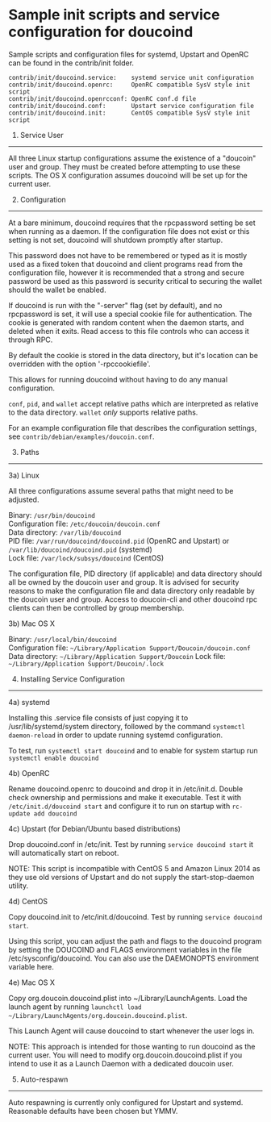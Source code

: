 Sample init scripts and service configuration for doucoind
==========================================================

Sample scripts and configuration files for systemd, Upstart and OpenRC
can be found in the contrib/init folder.

    contrib/init/doucoind.service:    systemd service unit configuration
    contrib/init/doucoind.openrc:     OpenRC compatible SysV style init script
    contrib/init/doucoind.openrcconf: OpenRC conf.d file
    contrib/init/doucoind.conf:       Upstart service configuration file
    contrib/init/doucoind.init:       CentOS compatible SysV style init script

1. Service User
---------------------------------

All three Linux startup configurations assume the existence of a "doucoin" user
and group.  They must be created before attempting to use these scripts.
The OS X configuration assumes doucoind will be set up for the current user.

2. Configuration
---------------------------------

At a bare minimum, doucoind requires that the rpcpassword setting be set
when running as a daemon.  If the configuration file does not exist or this
setting is not set, doucoind will shutdown promptly after startup.

This password does not have to be remembered or typed as it is mostly used
as a fixed token that doucoind and client programs read from the configuration
file, however it is recommended that a strong and secure password be used
as this password is security critical to securing the wallet should the
wallet be enabled.

If doucoind is run with the "-server" flag (set by default), and no rpcpassword is set,
it will use a special cookie file for authentication. The cookie is generated with random
content when the daemon starts, and deleted when it exits. Read access to this file
controls who can access it through RPC.

By default the cookie is stored in the data directory, but it's location can be overridden
with the option '-rpccookiefile'.

This allows for running doucoind without having to do any manual configuration.

`conf`, `pid`, and `wallet` accept relative paths which are interpreted as
relative to the data directory. `wallet` *only* supports relative paths.

For an example configuration file that describes the configuration settings,
see `contrib/debian/examples/doucoin.conf`.

3. Paths
---------------------------------

3a) Linux

All three configurations assume several paths that might need to be adjusted.

Binary:              `/usr/bin/doucoind`  
Configuration file:  `/etc/doucoin/doucoin.conf`  
Data directory:      `/var/lib/doucoind`  
PID file:            `/var/run/doucoind/doucoind.pid` (OpenRC and Upstart) or `/var/lib/doucoind/doucoind.pid` (systemd)  
Lock file:           `/var/lock/subsys/doucoind` (CentOS)  

The configuration file, PID directory (if applicable) and data directory
should all be owned by the doucoin user and group.  It is advised for security
reasons to make the configuration file and data directory only readable by the
doucoin user and group.  Access to doucoin-cli and other doucoind rpc clients
can then be controlled by group membership.

3b) Mac OS X

Binary:              `/usr/local/bin/doucoind`  
Configuration file:  `~/Library/Application Support/Doucoin/doucoin.conf`  
Data directory:      `~/Library/Application Support/Doucoin`
Lock file:           `~/Library/Application Support/Doucoin/.lock`

4. Installing Service Configuration
-----------------------------------

4a) systemd

Installing this .service file consists of just copying it to
/usr/lib/systemd/system directory, followed by the command
`systemctl daemon-reload` in order to update running systemd configuration.

To test, run `systemctl start doucoind` and to enable for system startup run
`systemctl enable doucoind`

4b) OpenRC

Rename doucoind.openrc to doucoind and drop it in /etc/init.d.  Double
check ownership and permissions and make it executable.  Test it with
`/etc/init.d/doucoind start` and configure it to run on startup with
`rc-update add doucoind`

4c) Upstart (for Debian/Ubuntu based distributions)

Drop doucoind.conf in /etc/init.  Test by running `service doucoind start`
it will automatically start on reboot.

NOTE: This script is incompatible with CentOS 5 and Amazon Linux 2014 as they
use old versions of Upstart and do not supply the start-stop-daemon utility.

4d) CentOS

Copy doucoind.init to /etc/init.d/doucoind. Test by running `service doucoind start`.

Using this script, you can adjust the path and flags to the doucoind program by
setting the DOUCOIND and FLAGS environment variables in the file
/etc/sysconfig/doucoind. You can also use the DAEMONOPTS environment variable here.

4e) Mac OS X

Copy org.doucoin.doucoind.plist into ~/Library/LaunchAgents. Load the launch agent by
running `launchctl load ~/Library/LaunchAgents/org.doucoin.doucoind.plist`.

This Launch Agent will cause doucoind to start whenever the user logs in.

NOTE: This approach is intended for those wanting to run doucoind as the current user.
You will need to modify org.doucoin.doucoind.plist if you intend to use it as a
Launch Daemon with a dedicated doucoin user.

5. Auto-respawn
-----------------------------------

Auto respawning is currently only configured for Upstart and systemd.
Reasonable defaults have been chosen but YMMV.
